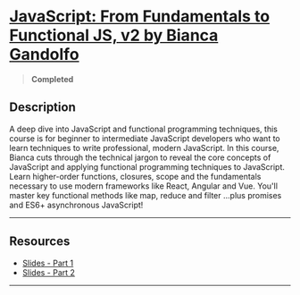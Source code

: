 # [JavaScript: From Fundamentals to Functional JS, v2 by Bianca Gandolfo](https://frontendmasters.com/courses/js-fundamentals-functional-v2/)

> **Completed**

## Description

A deep dive into JavaScript and functional programming techniques, this course is for beginner to intermediate JavaScript developers who want to learn techniques to write professional, modern JavaScript. In this course, Bianca cuts through the technical jargon to reveal the core concepts of JavaScript and applying functional programming techniques to JavaScript. Learn higher-order functions, closures, scope and the fundamentals necessary to use modern frameworks like React, Angular and Vue. You'll master key functional methods like map, reduce and filter ...plus promises and ES6+ asynchronous JavaScript!

---

## Resources

- [Slides - Part 1](https://slides.com/bgando/f2f-final-day-1)
- [Slides - Part 2](https://slides.com/bgando/f2f-final-day-2)

---
